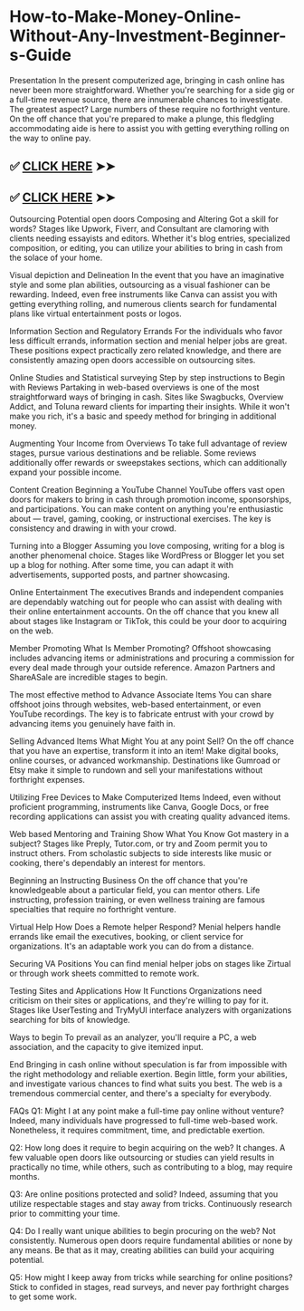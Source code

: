 # How-to-Make-Money-Online-Without-Any-Investment-Beginner-s-Guide
Presentation
In the present computerized age, bringing in cash online has never been more straightforward. Whether you're searching for a side gig or a full-time revenue source, there are innumerable chances to investigate. The greatest aspect? Large numbers of these require no forthright venture. On the off chance that you're prepared to make a plunge, this fledgling accommodating aide is here to assist you with getting everything rolling on the way to online pay.

## ✅ [CLICK HERE](https://unique.giftcardshopzone.com/robloxgiftcard/roblsidkh-klasf-ej-sdfkief.html) ➤➤

## ✅ [CLICK HERE](https://unique.giftcardshopzone.com/robloxgiftcard/roblsidkh-klasf-ej-sdfkief.html) ➤➤

Outsourcing Potential open doors
Composing and Altering
Got a skill for words? Stages like Upwork, Fiverr, and Consultant are clamoring with clients needing essayists and editors. Whether it's blog entries, specialized composition, or editing, you can utilize your abilities to bring in cash from the solace of your home.

Visual depiction and Delineation
In the event that you have an imaginative style and some plan abilities, outsourcing as a visual fashioner can be rewarding. Indeed, even free instruments like Canva can assist you with getting everything rolling, and numerous clients search for fundamental plans like virtual entertainment posts or logos.

Information Section and Regulatory Errands
For the individuals who favor less difficult errands, information section and menial helper jobs are great. These positions expect practically zero related knowledge, and there are consistently amazing open doors accessible on outsourcing sites.

Online Studies and Statistical surveying
Step by step instructions to Begin with Reviews
Partaking in web-based overviews is one of the most straightforward ways of bringing in cash. Sites like Swagbucks, Overview Addict, and Toluna reward clients for imparting their insights. While it won't make you rich, it's a basic and speedy method for bringing in additional money.

Augmenting Your Income from Overviews
To take full advantage of review stages, pursue various destinations and be reliable. Some reviews additionally offer rewards or sweepstakes sections, which can additionally expand your possible income.

Content Creation
Beginning a YouTube Channel
YouTube offers vast open doors for makers to bring in cash through promotion income, sponsorships, and participations. You can make content on anything you're enthusiastic about — travel, gaming, cooking, or instructional exercises. The key is consistency and drawing in with your crowd.

Turning into a Blogger
Assuming you love composing, writing for a blog is another phenomenal choice. Stages like WordPress or Blogger let you set up a blog for nothing. After some time, you can adapt it with advertisements, supported posts, and partner showcasing.

Online Entertainment The executives
Brands and independent companies are dependably watching out for people who can assist with dealing with their online entertainment accounts. On the off chance that you knew all about stages like Instagram or TikTok, this could be your door to acquiring on the web.

Member Promoting
What Is Member Promoting?
Offshoot showcasing includes advancing items or administrations and procuring a commission for every deal made through your outside reference. Amazon Partners and ShareASale are incredible stages to begin.

The most effective method to Advance Associate Items
You can share offshoot joins through websites, web-based entertainment, or even YouTube recordings. The key is to fabricate entrust with your crowd by advancing items you genuinely have faith in.

Selling Advanced Items
What Might You at any point Sell?
On the off chance that you have an expertise, transform it into an item! Make digital books, online courses, or advanced workmanship. Destinations like Gumroad or Etsy make it simple to rundown and sell your manifestations without forthright expenses.

Utilizing Free Devices to Make Computerized Items
Indeed, even without proficient programming, instruments like Canva, Google Docs, or free recording applications can assist you with creating quality advanced items.

Web based Mentoring and Training
Show What You Know
Got mastery in a subject? Stages like Preply, Tutor.com, or try and Zoom permit you to instruct others. From scholastic subjects to side interests like music or cooking, there's dependably an interest for mentors.

Beginning an Instructing Business
On the off chance that you're knowledgeable about a particular field, you can mentor others. Life instructing, profession training, or even wellness training are famous specialties that require no forthright venture.

Virtual Help
How Does a Remote helper Respond?
Menial helpers handle errands like email the executives, booking, or client service for organizations. It's an adaptable work you can do from a distance.

Securing VA Positions
You can find menial helper jobs on stages like Zirtual or through work sheets committed to remote work.

Testing Sites and Applications
How It Functions
Organizations need criticism on their sites or applications, and they're willing to pay for it. Stages like UserTesting and TryMyUI interface analyzers with organizations searching for bits of knowledge.

Ways to begin
To prevail as an analyzer, you'll require a PC, a web association, and the capacity to give itemized input.

End
Bringing in cash online without speculation is far from impossible with the right methodology and reliable exertion. Begin little, form your abilities, and investigate various chances to find what suits you best. The web is a tremendous commercial center, and there's a specialty for everybody.

FAQs
Q1: Might I at any point make a full-time pay online without venture?
Indeed, many individuals have progressed to full-time web-based work. Nonetheless, it requires commitment, time, and predictable exertion.

Q2: How long does it require to begin acquiring on the web?
It changes. A few valuable open doors like outsourcing or studies can yield results in practically no time, while others, such as contributing to a blog, may require months.

Q3: Are online positions protected and solid?
Indeed, assuming that you utilize respectable stages and stay away from tricks. Continuously research prior to committing your time.

Q4: Do I really want unique abilities to begin procuring on the web?
Not consistently. Numerous open doors require fundamental abilities or none by any means. Be that as it may, creating abilities can build your acquiring potential.

Q5: How might I keep away from tricks while searching for online positions?
Stick to confided in stages, read surveys, and never pay forthright charges to get some work.
